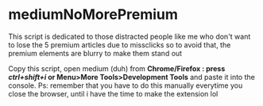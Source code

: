 # mediumNoMorePremium
This script is dedicated to those distracted people like me who don't want to lose the 5 premium articles due to missclicks so to avoid that, the premium elements are blurry to make them stand out

Copy this script, open medium (duh) from **Chrome/Firefox : press <em>ctrl+shift+i</em> or Menu>More Tools>Development Tools** and paste it into the console.
Ps: remember that you have to do this manually everytime you close the browser, until i have the time to make the extension lol 
